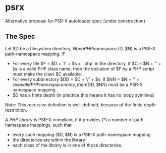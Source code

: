 psrx
====

Alternative proposal for PSR-X autoloader spec (under construction)



## The Spec

Let $D be a filesystem directory, $N be a PHP namespace.
($D, $N) is a PSR-X path-namespace mapping, IF
- For every file $F = $D + '/' + $s + '.php' in the directory, if $C = $N + '\' + §s is a valid PHP class name, then the inclusion of $F by a PHP script must make the class $C available.
- For every subdirectory $DD = $D + '/' + $s, if $NN = $N + '\' + $s is a valid PHP namespace name, then ($DD, $NN) must be a PSR-X namespace mapping.
- $D has a finite depth (in practice this means it has no loopy symlinks)

Note: This recursive definition is well-defined, because of the finite depth restriction.


A *PHP library* is PSR-X compliant, if it provides (*) a number of path-namespace mappings, such that
- every such mapping ($D, $N) is a PSR-X path-namespace mapping.
- the directories are within the library
- each class of the library is in one of those directories.

